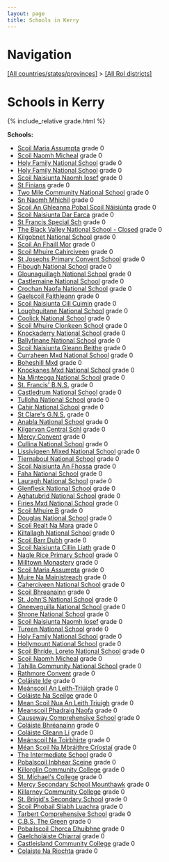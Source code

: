 ```yaml
---
layout: page
title: Schools in Kerry
---
```

# Navigation

[[All countries/states/provinces]](../..) > [[All RoI districts]](..)

# Schools in Kerry

{% include_relative grade.html %}

**Schools:**

- [Scoil Maria Assumpta](Scoil_Maria_Assumpta.md) grade 0
- [Scoil Naomh Micheal](Scoil_Naomh_Micheal.md) grade 0
- [Holy Family National School](Holy_Family_National_School.md) grade 0
- [Holy Family National School](Holy_Family_National_School.md) grade 0
- [Scoil Naisiunta Naomh Iosef](Scoil_Naisiunta_Naomh_Iosef.md) grade 0
- [St Finians](St_Finians.md) grade 0
- [Two Mile Community National School](Two_Mile_Community_National_School.md) grade 0
- [Sn Naomh Mhichil](Sn_Naomh_Mhichil.md) grade 0
- [Scoil An Ghleanna Pobal Scoil Náisiúnta](Scoil_An_Ghleanna_Pobal_Scoil_Náisiúnta.md) grade 0
- [Scoil Naisiunta Dar Earca](Scoil_Naisiunta_Dar_Earca.md) grade 0
- [St Francis Special Sch](St_Francis_Special_Sch.md) grade 0
- [The Black Valley National School - Closed](The_Black_Valley_National_School_-_Closed.md) grade 0
- [Kilgobnet National School](Kilgobnet_National_School.md) grade 0
- [Scoil An Fhaill Mor](Scoil_An_Fhaill_Mor.md) grade 0
- [Scoil Mhuire Cahirciveen](Scoil_Mhuire_Cahirciveen.md) grade 0
- [St Josephs Primary Convent School](St_Josephs_Primary_Convent_School.md) grade 0
- [Fibough National School](Fibough_National_School.md) grade 0
- [Glounaguillagh National School](Glounaguillagh_National_School.md) grade 0
- [Castlemaine National School](Castlemaine_National_School.md) grade 0
- [Crochan Naofa National School](Crochan_Naofa_National_School.md) grade 0
- [Gaelscoil Faithleann](Gaelscoil_Faithleann.md) grade 0
- [Scoil Naisiunta Cill Cuimin](Scoil_Naisiunta_Cill_Cuimin.md) grade 0
- [Loughguitane National School](Loughguitane_National_School.md) grade 0
- [Coolick National School](Coolick_National_School.md) grade 0
- [Scoil Mhuire  Clonkeen School](Scoil_Mhuire__Clonkeen_School.md) grade 0
- [Knockaderry National School](Knockaderry_National_School.md) grade 0
- [Ballyfinane National School](Ballyfinane_National_School.md) grade 0
- [Scoil Naisiunta Gleann Beithe](Scoil_Naisiunta_Gleann_Beithe.md) grade 0
- [Curraheen Mxd National School](Curraheen_Mxd_National_School.md) grade 0
- [Boheshill Mxd](Boheshill_Mxd.md) grade 0
- [Knockanes Mxd National School](Knockanes_Mxd_National_School.md) grade 0
- [Na Minteoga National School](Na_Minteoga_National_School.md) grade 0
- [St. Francis' B.N.S.](St._Francis'_B.N.S..md) grade 0
- [Castledrum National School](Castledrum_National_School.md) grade 0
- [Tulloha National School](Tulloha_National_School.md) grade 0
- [Cahir National School](Cahir_National_School.md) grade 0
- [St Clare's G.N.S.](St_Clare's_G.N.S..md) grade 0
- [Anabla National School](Anabla_National_School.md) grade 0
- [Kilgarvan Central Schl](Kilgarvan_Central_Schl.md) grade 0
- [Mercy Convent](Mercy_Convent.md) grade 0
- [Cullina National School](Cullina_National_School.md) grade 0
- [Lissivigeen Mixed National School](Lissivigeen_Mixed_National_School.md) grade 0
- [Tiernaboul National School](Tiernaboul_National_School.md) grade 0
- [Scoil Naisiunta An Fhossa](Scoil_Naisiunta_An_Fhossa.md) grade 0
- [Faha National School](Faha_National_School.md) grade 0
- [Lauragh National School](Lauragh_National_School.md) grade 0
- [Glenflesk National School](Glenflesk_National_School.md) grade 0
- [Aghatubrid National School](Aghatubrid_National_School.md) grade 0
- [Firies Mxd National School](Firies_Mxd_National_School.md) grade 0
- [Scoil Mhuire B](Scoil_Mhuire_B.md) grade 0
- [Douglas National School](Douglas_National_School.md) grade 0
- [Scoil Realt Na Mara](Scoil_Realt_Na_Mara.md) grade 0
- [Kiltallagh National School](Kiltallagh_National_School.md) grade 0
- [Scoil Barr Dubh](Scoil_Barr_Dubh.md) grade 0
- [Scoil Naisiunta Cillin Liath](Scoil_Naisiunta_Cillin_Liath.md) grade 0
- [Nagle Rice Primary School](Nagle_Rice_Primary_School.md) grade 0
- [Milltown Monastery](Milltown_Monastery.md) grade 0
- [Scoil Maria Assumpta](Scoil_Maria_Assumpta.md) grade 0
- [Muire Na Mainistreach](Muire_Na_Mainistreach.md) grade 0
- [Caherciveen National School](Caherciveen_National_School.md) grade 0
- [Scoil Bhreanainn](Scoil_Bhreanainn.md) grade 0
- [St. John’S National School](St._John’S_National_School.md) grade 0
- [Gneeveguilla National School](Gneeveguilla_National_School.md) grade 0
- [Shrone National School](Shrone_National_School.md) grade 0
- [Scoil Naisiunta Naomh Iosef](Scoil_Naisiunta_Naomh_Iosef.md) grade 0
- [Tureen National School](Tureen_National_School.md) grade 0
- [Holy Family National School](Holy_Family_National_School.md) grade 0
- [Hollymount National School](Hollymount_National_School.md) grade 0
- [Scoil Bhríde, Loreto National School](Scoil_Bhríde,_Loreto_National_School.md) grade 0
- [Scoil Naomh Micheal](Scoil_Naomh_Micheal.md) grade 0
- [Tahilla Community National School](Tahilla_Community_National_School.md) grade 0
- [Rathmore Convent](Rathmore_Convent.md) grade 0
- [Coláiste Ide](Coláiste_Ide.md) grade 0
- [Meánscoil An Leith-Triúigh](Meánscoil_An_Leith-Triúigh.md) grade 0
- [Coláiste Na Sceilge](Coláiste_Na_Sceilge.md) grade 0
- [Mean Scoil Nua An Leith Triuigh](Mean_Scoil_Nua_An_Leith_Triuigh.md) grade 0
- [Meanscoil Phadraig Naofa](Meanscoil_Phadraig_Naofa.md) grade 0
- [Causeway Comprehensive School](Causeway_Comprehensive_School.md) grade 0
- [Coláiste Bhréanainn](Coláiste_Bhréanainn.md) grade 0
- [Coláiste Gleann Lí](Coláiste_Gleann_Lí.md) grade 0
- [Meánscoil Na Toirbhirte](Meánscoil_Na_Toirbhirte.md) grade 0
- [Méan Scoil Na Mbráithre Críostaí](Méan_Scoil_Na_Mbráithre_Críostaí.md) grade 0
- [The Intermediate School](The_Intermediate_School.md) grade 0
- [Pobalscoil Inbhear Sceine](Pobalscoil_Inbhear_Sceine.md) grade 0
- [Killorglin Community College](Killorglin_Community_College.md) grade 0
- [St. Michael's College](St._Michael's_College.md) grade 0
- [Mercy Secondary School Mounthawk](Mercy_Secondary_School_Mounthawk.md) grade 0
- [Killarney Community College](Killarney_Community_College.md) grade 0
- [St. Brigid's Secondary School](St._Brigid's_Secondary_School.md) grade 0
- [Scoil Phobail Sliabh Luachra](Scoil_Phobail_Sliabh_Luachra.md) grade 0
- [Tarbert Comprehensive School](Tarbert_Comprehensive_School.md) grade 0
- [C.B.S. The Green](C.B.S._The_Green.md) grade 0
- [Pobailscoil Chorca Dhuibhne](Pobailscoil_Chorca_Dhuibhne.md) grade 0
- [Gaelcholáiste Chiarraí](Gaelcholáiste_Chiarraí.md) grade 0
- [Castleisland Community College](Castleisland_Community_College.md) grade 0
- [Colaiste Na Riochta](Colaiste_Na_Riochta.md) grade 0
